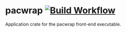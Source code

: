 # pacwrap [![Build Workflow](https://git.sapphirus.org/pacwrap/pacwrap/badges/workflows/build.yml/badge.svg?label=build&logo=github+actions&logoColor=d1d7e0&style=flat-square)](https://git.sapphirus.org/pacwrap/pacwrap/actions?workflow=build.yml)

Application crate for the pacwrap front-end executable.
